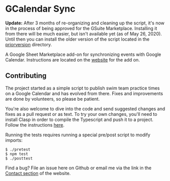 # GCalendar Sync

**Update:** After 3 months of re-organizing and cleaning up the script, it's now in the process
of being approved for the GSuite Marketplace. Installing it from there will be much easier,
but isn't available yet (as of May 26, 2020). Until then you can install the older version of the
script located in the [priorversion](./priorversion) directory.

A Google Sheet Marketplace add-on for synchronizing events with Google Calendar. Instructions are located
on the [website](http://www.ballardsoftwarefoundry.com/gcalendarsync.html) for the add on.

## Contributing

The project started as a simple script to publish swim team practice times on a Google Calendar
and has evolved from there. Fixes and improvements are done by volunteers, so please be patient.

You're also welcome to dive into the code and send suggested changes and fixes as a pull request
or as text. To try your own changes, you'll need to install Clasp in order to compile the Typescript
and push it to a project. Follow the instructions
[here](https://developers.google.com/apps-script/guides/typescript).

Running the tests requires running a special pre/post script to modify imports:

    $ ./pretest
    $ npm test
    $ ./posttest

Find a bug? File an issue here on Github or email me via the link in the
[Contact section](http://www.ballardsoftwarefoundry.com/gcalendarsync.html#contact) of the website.
